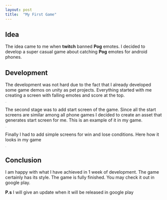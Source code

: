 ```yaml
---
layout: post
title:  "My First Game"
---
```


## Idea

The idea came to me when **twitch** banned **Pog** emotes. I decided to develop a super casual game about catching **Pog** emotes for android phones. 

## Development

The development was not hard due to the fact that I already developed some game demos on unity as pet projects.  Everything started with me creating a screen with falling emotes and score at the top. 

<img src="https://i.ibb.co/QbMWSQY/game.png" alt="startscreen" style="zoom:5%;" />

The second stage was to add start screen of the game. Since all the start screens are similar among all phone games I decided to create an asset  that generates start screen for me. This is an example of it in my game.

 <img src="https://i.ibb.co/hg3m587/startmenu.png" alt="startscreen" style="zoom:5%;" />

Finally I had to add simple screens for win and lose conditions. Here how it looks in my game

 <img src="https://i.ibb.co/SBqzTzr/gameover.png" alt="endscreen" style="zoom:5%;" />

## Conclusion

I am happy with what I have achieved in 1 week of development. The game certainly has its style. The game is fully finished. You may check it out in google play.

**P.s** I will give an update when it will be released in google play